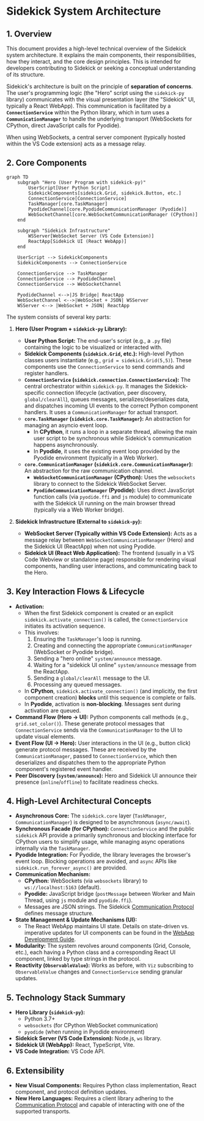 # Sidekick System Architecture

## 1. Overview

This document provides a high-level technical overview of the Sidekick system architecture. It explains the main components, their responsibilities, how they interact, and the core design principles. This is intended for developers contributing to Sidekick or seeking a conceptual understanding of its structure.

Sidekick's architecture is built on the principle of **separation of concerns**. The user's programming logic (the "Hero" script using the `sidekick-py` library) communicates with the visual presentation layer (the "Sidekick" UI, typically a React WebApp). This communication is facilitated by a **`ConnectionService`** within the Python library, which in turn uses a **`CommunicationManager`** to handle the underlying transport (WebSockets for CPython, direct JavaScript calls for Pyodide).

When using WebSockets, a central server component (typically hosted within the VS Code extension) acts as a message relay.

## 2. Core Components

```mermaid
graph TD
    subgraph "Hero (User Program with sidekick-py)"
        UserScript[User Python Script]
        SidekickComponents[sidekick.Grid, sidekick.Button, etc.]
        ConnectionService[ConnectionService]
        TaskManager[core.TaskManager]
        PyodideChannel[core.PyodideCommunicationManager (Pyodide)]
        WebSocketChannel[core.WebSocketCommunicationManager (CPython)]
    end

    subgraph "Sidekick Infrastructure"
        WSServer[WebSocket Server (VS Code Extension)]
        ReactApp[Sidekick UI (React WebApp)]
    end

    UserScript --> SidekickComponents
    SidekickComponents --> ConnectionService

    ConnectionService --> TaskManager
    ConnectionService --> PyodideChannel
    ConnectionService --> WebSocketChannel

    PyodideChannel <-->|JS Bridge| ReactApp
    WebSocketChannel <-->|WebSocket + JSON| WSServer
    WSServer <--> |WebSocket + JSON| ReactApp

```

The system consists of several key parts:

1.  **Hero (User Program + `sidekick-py` Library):**
    *   **User Python Script:** The end-user's script (e.g., a `.py` file) containing the logic to be visualized or interacted with.
    *   **Sidekick Components (`sidekick.Grid`, etc.):** High-level Python classes users instantiate (e.g., `grid = sidekick.Grid(5,5)`). These components use the `ConnectionService` to send commands and register handlers.
    *   **`ConnectionService` (`sidekick.connection.ConnectionService`):** The central orchestrator within `sidekick-py`. It manages the Sidekick-specific connection lifecycle (activation, peer discovery, `global/clearAll`), queues messages, serializes/deserializes data, and dispatches incoming UI events to the correct Python component handlers. It uses a `CommunicationManager` for actual transport.
    *   **`core.TaskManager` (`sidekick.core.TaskManager`):** An abstraction for managing an asyncio event loop.
        *   In **CPython**, it runs a loop in a separate thread, allowing the main user script to be synchronous while Sidekick's communication happens asynchronously.
        *   In **Pyodide**, it uses the existing event loop provided by the Pyodide environment (typically in a Web Worker).
    *   **`core.CommunicationManager` (`sidekick.core.CommunicationManager`):** An abstraction for the raw communication channel.
        *   **`WebSocketCommunicationManager` (CPython):** Uses the `websockets` library to connect to the Sidekick WebSocket Server.
        *   **`PyodideCommunicationManager` (Pyodide):** Uses direct JavaScript function calls (via `pyodide.ffi` and `js` module) to communicate with the Sidekick UI running on the main browser thread (typically via a Web Worker bridge).

2.  **Sidekick Infrastructure (External to `sidekick-py`):**
    *   **WebSocket Server (Typically within VS Code Extension):** Acts as a message relay between `WebSocketCommunicationManager` (Hero) and the Sidekick UI (ReactApp) when not using Pyodide.
    *   **Sidekick UI (React Web Application):** The frontend (usually in a VS Code Webview or standalone page) responsible for rendering visual components, handling user interactions, and communicating back to the Hero.

## 3. Key Interaction Flows & Lifecycle

*   **Activation:**
    *   When the first Sidekick component is created or an explicit `sidekick.activate_connection()` is called, the `ConnectionService` initiates its activation sequence.
    *   This involves:
        1.  Ensuring the `TaskManager`'s loop is running.
        2.  Creating and connecting the appropriate `CommunicationManager` (WebSocket or Pyodide bridge).
        3.  Sending a "hero online" `system/announce` message.
        4.  Waiting for a "sidekick UI online" `system/announce` message from the ReactApp.
        5.  Sending a `global/clearAll` message to the UI.
        6.  Processing any queued messages.
    *   In **CPython**, `sidekick.activate_connection()` (and implicitly, the first component creation) **blocks** until this sequence is complete or fails.
    *   In **Pyodide**, activation is **non-blocking**. Messages sent during activation are queued.
*   **Command Flow (Hero -> UI):** Python components call methods (e.g., `grid.set_color()`). These generate protocol messages that `ConnectionService` sends via the `CommunicationManager` to the UI to update visual elements.
*   **Event Flow (UI -> Hero):** User interactions in the UI (e.g., button click) generate protocol messages. These are received by the `CommunicationManager`, passed to `ConnectionService`, which then deserializes and dispatches them to the appropriate Python component's registered event handler.
*   **Peer Discovery (`system/announce`):** Hero and Sidekick UI announce their presence (`online`/`offline`) to facilitate readiness checks.

## 4. High-Level Architectural Concepts

*   **Asynchronous Core:** The `sidekick.core` layer (`TaskManager`, `CommunicationManager`) is designed to be asynchronous (`async/await`).
*   **Synchronous Facade (for CPython):** `ConnectionService` and the public `sidekick` API provide a primarily synchronous and blocking interface for CPython users to simplify usage, while managing async operations internally via the `TaskManager`.
*   **Pyodide Integration:** For Pyodide, the library leverages the browser's event loop. Blocking operations are avoided, and `async` APIs like `sidekick.run_forever_async()` are provided.
*   **Communication Mechanism:**
    *   **CPython:** WebSockets (via `websockets` library) to `ws://localhost:5163` (default).
    *   **Pyodide:** JavaScript bridge (`postMessage` between Worker and Main Thread, using `js` module and `pyodide.ffi`).
    *   Messages are JSON strings. The Sidekick [Communication Protocol](./protocol.md) defines message structure.
*   **State Management & Update Mechanisms (UI):**
    *   The React WebApp maintains UI state. Details on state-driven vs. imperative updates for UI components can be found in the [WebApp Development Guide](./webapp-development.md).
*   **Modularity:** The system revolves around components (Grid, Console, etc.), each having a Python class and a corresponding React UI component, linked by type strings in the protocol.
*   **Reactivity (`ObservableValue`):** Works as before, with `Viz` subscribing to `ObservableValue` changes and `ConnectionService` sending granular updates.

## 5. Technology Stack Summary

*   **Hero Library (`sidekick-py`):**
    *   Python 3.7+
    *   `websockets` (for CPython WebSocket communication)
    *   `pyodide` (when running in Pyodide environment)
*   **Sidekick Server (VS Code Extension):** Node.js, `ws` library.
*   **Sidekick UI (WebApp):** React, TypeScript, Vite.
*   **VS Code Integration:** VS Code API.

## 6. Extensibility

*   **New Visual Components:** Requires Python class implementation, React component, and protocol definition updates.
*   **New Hero Languages:** Requires a client library adhering to the [Communication Protocol](./protocol.md) and capable of interacting with one of the supported transports.